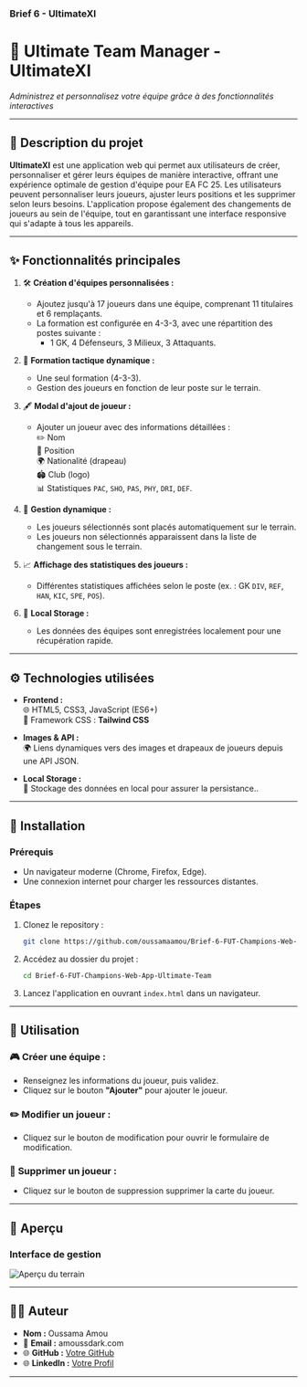 ### **Brief 6 - UltimateXI**



# 🌟 **Ultimate Team Manager - UltimateXI**


_Administrez et personnalisez votre équipe grâce à des fonctionnalités interactives_

---

## 📝 **Description du projet**

**UltimateXI** est une application web qui permet aux utilisateurs de créer, personnaliser et gérer leurs équipes de manière interactive, offrant une expérience optimale de gestion d'équipe pour EA FC 25. Les utilisateurs peuvent personnaliser leurs joueurs, ajuster leurs positions et les supprimer selon leurs besoins. L'application propose également des changements de joueurs au sein de l'équipe, tout en garantissant une interface responsive qui s'adapte à tous les appareils.

---

## ✨ **Fonctionnalités principales**

1. 🛠 **Création d'équipes personnalisées :**
   - Ajoutez jusqu'à 17 joueurs dans une équipe, comprenant 11 titulaires et 6 remplaçants.
   - La formation est configurée en 4-3-3, avec une répartition des postes suivante :  
     * 1 GK, 4 Défenseurs, 3 Milieux, 3 Attaquants.

2. 🎯 **Formation tactique dynamique :**
   - Une seul formation (4-3-3).
   - Gestion des joueurs en fonction de leur poste sur le terrain.

3. 🖋 **Modal d'ajout de joueur :**
   - Ajouter un joueur avec des informations détaillées :  
     ✏️ Nom  
     🏅 Position  
     🌍 Nationalité (drapeau)  
     🏟️ Club (logo)  
     📊 Statistiques `PAC`, `SHO`, `PAS`, `PHY`, `DRI`, `DEF`.

4. 📂 **Gestion dynamique :**
   - Les joueurs sélectionnés sont placés automatiquement sur le terrain.
   - Les joueurs non sélectionnés apparaissent dans la liste de changement sous le terrain.

5. 📈 **Affichage des statistiques des joueurs :**
   - Différentes statistiques affichées selon le poste (ex. : GK `DIV`, `REF`, `HAN`, `KIC`, `SPE`, `POS`).

6. 💾 **Local Storage :**
   - Les données des équipes sont enregistrées localement pour une récupération rapide.

---

## ⚙️ **Technologies utilisées**

- **Frontend :**  
  🌐 HTML5, CSS3, JavaScript (ES6+)  
  🎨 Framework CSS : **Tailwind CSS**

- **Images & API :**  
  🌍 Liens dynamiques vers des images et drapeaux de joueurs depuis une API JSON.

- **Local Storage :**  
  💾 Stockage des données en local pour assurer la persistance..

---

## 🚀 **Installation**

### **Prérequis**
- Un navigateur moderne (Chrome, Firefox, Edge).  
- Une connexion internet pour charger les ressources distantes.

### **Étapes**
1. Clonez le repository :
   ```bash
   git clone https://github.com/oussamaamou/Brief-6-FUT-Champions-Web-App-Ultimate-Team
   ```
2. Accédez au dossier du projet :
   ```bash
   cd Brief-6-FUT-Champions-Web-App-Ultimate-Team
   ```
3. Lancez l'application en ouvrant `index.html` dans un navigateur.

---

## 📖 **Utilisation**

### 🎮 **Créer une équipe :**
- Renseignez les informations du joueur, puis validez.
- Cliquez sur le bouton **"Ajouter"** pour ajouter le joueur.


### ✏️ **Modifier un joueur :**
- Cliquez sur le bouton de modification pour ouvrir le formulaire de modification.

### 📜 **Supprimer un joueur :**
- Cliquez sur le bouton de suppression supprimer la carte du joueur.


---


## 📸 **Aperçu**

### Interface de gestion
![Aperçu du terrain](/assets/images/capture-ultimate11)

---

## 🧑‍💻 **Auteur**

- **Nom :** Oussama Amou  
- 📧 **Email :** amoussdark.com  
- 🌐 **GitHub :** [Votre GitHub](https://github.com/oussamaamou?tab=repositories)
- 🌐 **LinkedIn :** [Votre Profil](https://www.linkedin.com/in/oussama-amou-b71151337/) 

---
